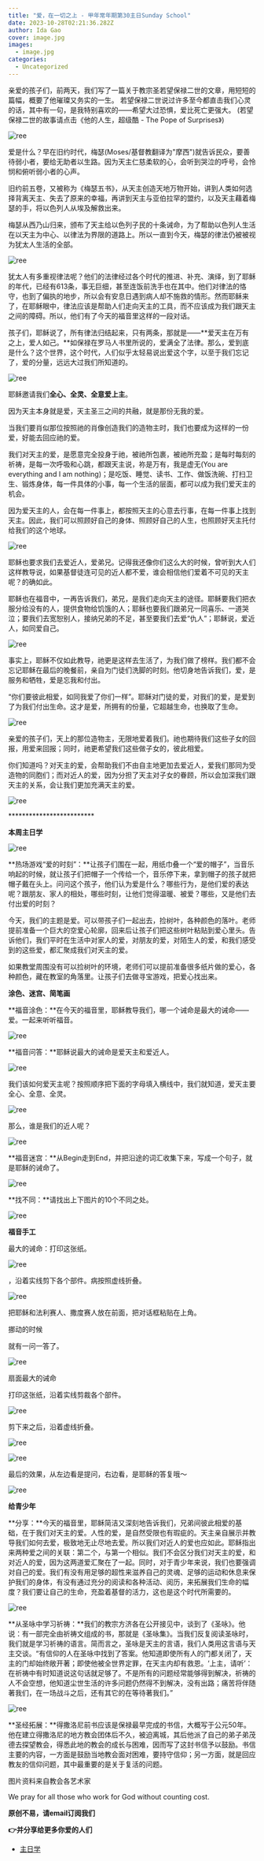 ```yaml
---
title: "爱，在一切之上 - 甲年常年期第30主日Sunday School"
date: 2023-10-28T02:21:36.282Z
author: Ida Gao
cover: image.jpg
images:
  - image.jpg
categories:
  - Uncategorized
---
```


  

<!--more-->

亲爱的孩子们，前两天，我们写了一篇关于教宗圣若望保禄二世的文章，用短短的篇幅，概要了他璀璨又务实的一生。
若望保禄二世说过许多至今都直击我们心灵的话，其中有一句，是我特别喜欢的——希望大过恐惧，爱比死亡更强大。
(若望保禄二世的故事请点击《他的人生，超级酷 - The Pope of Surprises》)

![ree](https://static.wixstatic.com/media/55472c_4eee9813100c463c88b5a4b769bfdf38~mv2.jpg)

  

爱是什么？早在旧约时代，梅瑟(Moses/基督教翻译为"摩西")就告诉民众，要善待弱小者，要给无助者以生路。因为天主仁慈柔软的心，会听到哭泣的呼号，会怜悯和俯听弱小者的心声。

旧约前五卷，又被称为《梅瑟五书》，从天主创造天地万物开始，讲到人类如何选择背离天主、失去了原来的幸福，再讲到天主与亚伯拉罕的盟约，以及天主藉着梅瑟的手，将以色列人从埃及解救出来。

梅瑟从西乃山归来，颁布了天主给以色列子民的十条诫命，为了帮助以色列人生活在以天主为中心、以律法为界限的道路上。所以一直到今天，梅瑟的律法仍被被视为犹太人生活的全部。

![ree](https://static.wixstatic.com/media/ec8b63_48216f10b04a4cb3868e08f3d40c212b~mv2.png)

犹太人有多重视律法呢？他们的法律经过各个时代的推进、补充、演绎，到了耶稣的年代，已经有613条，事无巨细，甚至连饭前洗手也在其中。他们对律法的恪守，也到了偏执的地步，所以会有安息日遇到病人却不施救的情形。然而耶稣来了，在耶稣眼中，律法应该是帮助人们走向天主的工具，而不应该成为我们跟天主之间的障碍。所以，他们有了今天的福音里这样的一段对话。

  

孩子们，耶稣说了，所有律法归结起来，只有两条，那就是——**爱天主在万有之上，爱人如己。**如保禄在罗马人书里所说的，爱满全了法律。那么，爱到底是什么？这个世界，这个时代，人们似乎太轻易说出爱这个字，以至于我们忘记了，爱的分量，远远大过我们所知道的。

![ree](https://static.wixstatic.com/media/ec8b63_97421e5192184488ab637736afe5ae8c~mv2.png)

耶稣邀请我们**全心、全灵、全意爱上主**。

因为天主本身就是爱，天主圣三之间的共融，就是那份无我的爱。

当我们要肖似那位按照祂的肖像创造我们的造物主时，我们也要成为这样的一份爱，好能去回应祂的爱。

  

我们对天主的爱，是愿意完全投身于祂，被祂所包裹，被祂所充盈；是每时每刻的祈祷，是每一次呼吸和心跳，都跟天主说，祢是万有，我是虚无(You are everything and I am nothing)；是吃饭、睡觉、读书、工作、做饭洗碗、打扫卫生、锻炼身体，每一件具体的小事，每一个生活的层面，都可以成为我们爱天主的机会。

因为爱天主的人，会在每一件事上，都按照天主的心意去行事，在每一件事上找到天主。因此，我们可以照顾好自己的身体、照顾好自己的人生，也照顾好天主托付给我们的这个地球。

  

![ree](https://static.wixstatic.com/media/55472c_8fe7ae86371b42d5889e6b8134052508~mv2.jpg)

  

耶稣也要求我们去爱近人，爱弟兄。记得我还像你们这么大的时候，曾听到大人们这样教导说，如果基督徒连可见的近人都不爱，谁会相信他们爱着不可见的天主呢？的确如此。

耶稣也在福音中，一再告诉我们，弟兄，是我们走向天主的途径。耶稣要我们把衣服分给没有的人，提供食物给饥饿的人；耶稣也要我们跟弟兄一同喜乐、一道哭泣；要我们去宽恕别人，接纳兄弟的不足，甚至要我们去爱“仇人”；耶稣说，爱近人，如同爱自己。

![ree](https://static.wixstatic.com/media/ec8b63_585e744b26264ac08e26d515168b78da~mv2.png)

事实上，耶稣不仅如此教导，祂更是这样去生活了，为我们做了榜样。我们都不会忘记耶稣在最后的晚餐前，亲自为门徒们洗脚的时刻。他切身地告诉我们，爱，是服务和牺牲，爱是忘我和付出。

“你们要彼此相爱，如同我爱了你们一样”。耶稣对门徒的爱，对我们的爱，是爱到了为我们付出生命。这才是爱，所拥有的份量，它超越生命，也换取了生命。

![ree](https://static.wixstatic.com/media/ec8b63_abe6db135aa842b7a7cb1ab0f5e13f4a~mv2.png)

亲爱的孩子们，天上的那位造物主，无限地爱着我们。祂也期待我们这些子女的回报，用爱来回报；同时，祂更希望我们这些做子女的，彼此相爱。

你们知道吗？对天主的爱，会帮助我们不由自主地更加去爱近人，爱我们那同为受造物的同胞们；而对近人的爱，因为分担了天主对子女的眷顾，所以会加深我们跟天主的关系，会让我们更加充满天主的爱。

![ree](https://static.wixstatic.com/media/ec8b63_8d921426c4d24c8b90ae8a5bec197900~mv2.png)

\*\*\*\*\*\*\*\*\*\*\*\*\*\*\*\*\*\*\*\*\*\*\*\*\*

**本周主日学**

![ree](https://static.wixstatic.com/media/ec8b63_e747b54256ed41139918ea8e2255367c~mv2.png)

**热场游戏“爱的时刻”：**让孩子们围在一起，用纸巾叠一个“爱的帽子”，当音乐响起的时候，就让孩子们把帽子一个传给一个，音乐停下来，拿到帽子的孩子就把帽子戴在头上。问问这个孩子，他们认为爱是什么？哪些行为，是他们爱的表达呢？跟朋友、家人的相处，哪些时刻，让他们觉得温暖、被爱？哪些，又是他们去付出爱的时刻？

今天，我们的主题是爱。可以带孩子们一起出去，捡树叶，各种颜色的落叶。老师提前准备一个巨大的空爱心轮廓，回来后让孩子们把这些树叶粘贴到爱心里头。告诉他们，我们平时在生活中对家人的爱，对朋友的爱，对陌生人的爱，和我们感受到的这些爱，都汇聚成我们对天主的爱。

如果教堂周围没有可以捡树叶的环境，老师们可以提前准备很多纸片做的爱心，各种颜色，藏在教室的角落里。让孩子们去做寻宝游戏，把爱心找出来。

  

**涂色、迷宫、简笔画**

  

**福音涂色：**在今天的福音里，耶稣教导我们，哪一个诫命是最大的诫命——爱。一起来听听福音。

![ree](https://static.wixstatic.com/media/55472c_672600ab06c24bb5929cd86ece91ce32~mv2.jpg)

**福音问答：**耶稣说最大的诫命是爱天主和爱近人。

  

![ree](https://static.wixstatic.com/media/55472c_47f1135da4c34f6db7d70f45d4e10b6d~mv2.jpg)

我们该如何爱天主呢？按照顺序把下面的字母填入横线中，我们就知道，爱天主要全心、全意、全灵。

  

![ree](https://static.wixstatic.com/media/55472c_5364d1c03d28475da463a41ed76e094c~mv2.png)

那么，谁是我们的近人呢？

![ree](https://static.wixstatic.com/media/55472c_0b5ce04c48984fa997d7a27d78288511~mv2.png)

**福音迷宫：**从Begin走到End，并把沿途的词汇收集下来，写成一个句子，就是耶稣的诫命了。

  

![ree](https://static.wixstatic.com/media/55472c_fdd5bd8c778d4893849f6b91804ae633~mv2.jpg)

  

**找不同：**请找出上下图片的10个不同之处。

  

![ree](https://static.wixstatic.com/media/55472c_3a15db5e06fc408b8f8f17676f2ab746~mv2.jpg)

  

  

**福音手工**

  

最大的诫命：打印这张纸。

  

![ree](https://static.wixstatic.com/media/55472c_a7ff5155756c40108f64b0c9b03c6ca8~mv2.png)

  

，沿着实线剪下各个部件。病按照虚线折叠。

![ree](https://static.wixstatic.com/media/55472c_5d18555cec9742608e69d8c7f9e8d954~mv2.png)

  

把耶稣和法利赛人、撒度赛人放在前面，把对话框粘贴在上角。

挪动的时候

就有一问一答了。

![ree](https://static.wixstatic.com/media/55472c_fc31a58a698448d2b0cf48ce1d562427~mv2.png)

  

  

扇面最大的诫命

  

打印这张纸，沿着实线剪裁各个部件。

![ree](https://static.wixstatic.com/media/55472c_919b08c1e1b6448fa57964d537608289~mv2.png)

剪下来之后，沿着虚线折叠。

![ree](https://static.wixstatic.com/media/55472c_80cf97aaffe949fe95f52979a9919176~mv2.png)

  

![ree](https://static.wixstatic.com/media/55472c_41f48f71c7bd4670828939ec7c798523~mv2.png)

  

最后的效果，从左边看是提问，右边看，是耶稣的答复哦～

![ree](https://static.wixstatic.com/media/55472c_a7ca7c579ecf45b5bf3900111b0748cf~mv2.jpg)

  

**给青少年**

  

**分享：**今天的福音里，耶稣简洁又深刻地告诉我们，兄弟间彼此相爱的基础，在于我们对天主的爱。人性的爱，是自然受限也有瑕疵的。天主亲自展示并教导我们如何去爱，极致地无止尽地去爱。所以我们对近人的爱也应如此。耶稣指出来两种爱之间的关联：第二个，与第一个相似。我们不会区分我们对天主的爱，和对近人的爱，因为这两道爱汇聚在了一起。同时，对于青少年来说，我们也要强调对自己的爱。我们有没有用足够的超性来滋养自己的灵魂、足够的运动和休息来保护我们的身体，有没有通过充分的阅读和各种活动、阅历，来拓展我们生命的幅度？我们要让自己的生命，充盈着基督的活力，这也是这个时代所需要的。

![ree](https://static.wixstatic.com/media/55472c_d5675a794fb0466fbd6bc7892d75173b~mv2.jpg)

**从圣咏中学习祈祷：**我们的教宗方济各在公开接见中，谈到了《圣咏》。他说：有一部完全由祈祷文组成的书，那就是《圣咏集》。当我们反复阅读圣咏时，我们就是学习祈祷的语言。简而言之，圣咏是天主的言语，我们人类用这言语与天主交谈。“有信仰的人在圣咏中找到了答案。他知道即使所有人的门都关闭了，天主的门却始终敞开著；即使他被全世界定罪，在天主内却有救恩。‘上主，请听’：在祈祷中有时知道说这句话就足够了。不是所有的问题经常能够得到解决，祈祷的人不会空想，他知道尘世生活的许多问题仍然得不到解决，没有出路；痛苦将伴随著我们，在一场战斗之后，还有其它的在等待著我们。”

![ree](https://static.wixstatic.com/media/ec8b63_bb4cc25c012d4afa94d3fd3570ce51ee~mv2.png)

  

**圣经拓展：**得撒洛尼前书应该是保禄最早完成的书信，大概写于公元50年。他在建立得撒洛尼的地方教会团体后不久，被迫离城，其后他派了自己的弟子弟茂德去探望教会，得悉此地的教会的成长与困难，因而写了这封书信予以鼓励。书信主要的内容，一方面是鼓励当地教会面对困难，要持守信仰；另一方面，就是回应教友的信仰问题，其中最重要的是关于复活的问题。

  

  

  

图片资料来自教会各艺术家

We pray for all those who work for God without counting cost.

**原创不易，请email订阅我们**

**👉并分享给更多你爱的人们**

*   [主日学](https://www.urloveinme.com/首頁/categories/主日学)
